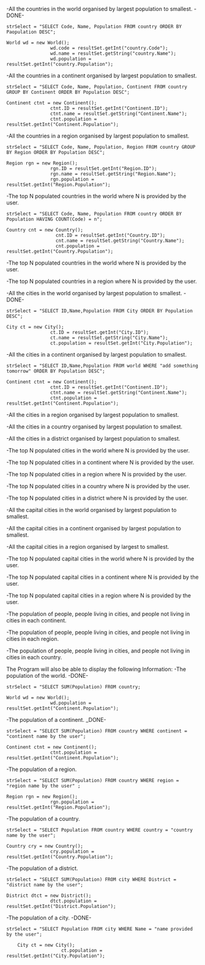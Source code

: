 -All the countries in the world organised by largest population to smallest. -DONE-

    strSelect = "SELECT Code, Name, Population FROM country ORDER BY Paopulation DESC";

    World wd = new World();
                    wd.code = resultSet.getInt("country.Code");
                    wd.name = resultSet.getString("country.Name");
                    wd.population = resultSet.getInt("country.Population");

-All the countries in a continent organised by largest population to smallest.

    strSelect = "SELECT Code, Name, Population, Continent FROM country GROUP BY Continent ORDER BY Population DESC";

    Continent ctnt = new Continent();
                    ctnt.ID = resultSet.getInt("Continent.ID");
                    ctnt.name = resultSet.getString("Continent.Name");
                    ctnt.population = resultSet.getInt("Continent.Population");

-All the countries in a region organised by largest population to smallest.

    strSelect = "SELECT Code, Name, Population, Region FROM country GROUP BY Region ORDER BY Population DESC";

    Region rgn = new Region();
                    rgn.ID = resultSet.getInt("Region.ID");
                    rgn.name = resultSet.getString("Region.Name");
                    rgn.population = resultSet.getInt("Region.Population");

-The top N populated countries in the world where N is provided by the user.

    strSelect = "SELECT Code, Name, Population FROM country ORDER BY Population HAVING COUNT(Code) = n";
    
    Country cnt = new Country();
                      cnt.ID = resultSet.getInt("Country.ID");
                      cnt.name = resultSet.getString("Country.Name");
                      cnt.population = resultSet.getInt("Country.Population");

-The top N populated countries in the world where N is provided by the user.

-The top N populated countries in a region where N is provided by the user.

-All the cities in the world organised by largest population to smallest. -DONE-

    strSelect = "SELECT ID,Name,Population FROM City ORDER BY Population DESC";

    City ct = new City();
                    ct.ID = resultSet.getInt("City.ID");
                    ct.name = resultSet.getString("City.Name");
                    ct.population = resultSet.getInt("City.Population");

-All the cities in a continent organised by largest population to smallest.

    strSelect = "SELECT ID,Name,Population FROM world WHERE "add something tomorrow" ORDER BY Population DESC";

    Continent ctnt = new Continent();
                    ctnt.ID = resultSet.getInt("Continent.ID");
                    ctnt.name = resultSet.getString("Continent.Name");
                    ctnt.population = resultSet.getInt("Continent.Population");

-All the cities in a region organised by largest population to smallest.
    
    
-All the cities in a country organised by largest population to smallest.

-All the cities in a district organised by largest population to smallest.

-The top N populated cities in the world where N is provided by the user.

-The top N populated cities in a continent where N is provided by the user.

-The top N populated cities in a region where N is provided by the user.

-The top N populated cities in a country where N is provided by the user.

-The top N populated cities in a district where N is provided by the user.

-All the capital cities in the world organised by largest population to smallest.

-All the capital cities in a continent organised by largest population to smallest.

-All the capital cities in a region organised by largest to smallest.

-The top N populated capital cities in the world where N is provided by the user.

-The top N populated capital cities in a continent where N is provided by the user.

-The top N populated capital cities in a region where N is provided by the user.

-The population of people, people living in cities, and people not living in cities in each continent.

-The population of people, people living in cities, and people not living in cities in each region.

-The population of people, people living in cities, and people not living in cities in each country.

The Program will also be able to display the following Information:
-The population of the world. -DONE-

    strSelect = "SELECT SUM(Population) FROM country;

    World wd = new World();
                    wd.population = resultSet.getInt("Continent.Population");

-The population of a continent. _DONE-

    strSelect = "SELECT SUM(Population) FROM country WHERE continent = "continent name by the user";

    Continent ctnt = new Continent();
                    ctnt.population = resultSet.getInt("Continent.Population");

-The population of a region.

    strSelect = "SELECT SUM(Population) FROM country WHERE region = "region name by the user" ;

    Region rgn = new Region();
                    rgn.population = resultSet.getInt("Region.Population");

-The population of a country.

    strSelect = "SELECT Population FROM country WHERE country = "country name by the user";

    Country cry = new Country();
                    cry.population = resultSet.getInt("Country.Population");

-The population of a district.

    strSelect = "SELECT SUM(Population) FROM city WHERE District = "district name by the user";

    District dtct = new District();
                    dtct.population = resultSet.getInt("District.Population");

-The population of a city. -DONE-

    strSelect = "SELECT Population FROM city WHERE Name = "name provided by the user";

        City ct = new City();
                        ct.population = resultSet.getInt("City.Population");

